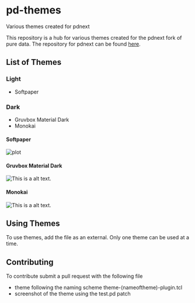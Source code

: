 # pd-themes
Various themes created for pdnext

This repository is a hub for various themes created for the pdnext fork of pure data. The repository for pdnext can be found [here](https://github.com/sebshader/pdnext).

## List of Themes

### Light 
- Softpaper

### Dark
- Gruvbox Material Dark
- Monokai

#### Softpaper
![plot](./images/softpaper.png")
#### Gruvbox Material Dark
![This is a alt text.](/images/gruvboxMaterialDark.png")
#### Monokai
![This is a alt text.](/images/monokai.png")

## Using Themes
 To use themes, add the file as an external. Only one theme can be used at a time.

## Contributing
 To contribute submit a pull request with the following file
 - theme following the naming scheme theme-(nameoftheme)-plugin.tcl
 - screenshot of the theme using the test.pd patch
